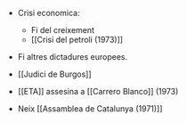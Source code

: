 - Crisi economica:
	- Fi del creixement
	- [[Crisi del petroli (1973)]]

- Fi altres dictadures europees.
- [[Judici de Burgos]]
- [[ETA]] assesina a [[Carrero Blanco]] (1973)
- Neix [[Assamblea de Catalunya (1971)]]